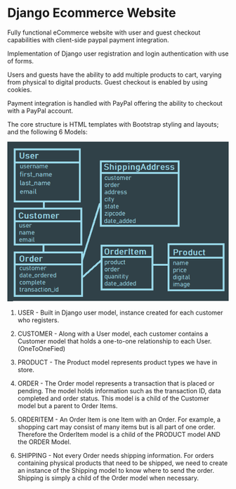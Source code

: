 # Django Ecommerce Website

Fully functional eCommerce website with user and guest checkout capabilities with client-side paypal payment integration. 

Implementation of Django user registration and login authentication with use of forms.

Users and guests have the ability to add multiple products to cart, varying from physical to digital products. Guest checkout is enabled by using cookies.

Payment integration is handled with PayPal offering the ability to checkout with a PayPal account.

The core structure is HTML templates with Bootstrap styling and layouts; and the following 6 Models:

![alt text](https://github.com/quevedof/Django_Ecommerce/blob/main/static/images/models.png "Models")

1. USER - Built in Django user model, instance created for each customer who registers.

2. CUSTOMER - Along with a User model, each customer contains a Customer model that holds a one-to-one relationship to each User. (OneToOneFied)

3. PRODUCT - The Product model represents product types we have in store.

4. ORDER - The Order model represents a transaction that is placed or pending. The model holds information such as the transaction ID, data completed and order status. This model is a child of the Customer model but a parent to Order Items.

5. ORDERITEM - An Order Item is one Item with an Order. For example, a shopping cart may consist of many items but is all part of one order. Therefore the OrderItem model is a child of the PRODUCT model AND the ORDER Model.

6. SHIPPING - Not every Order needs shipping information. For orders containing physical products that need to be shipped, we need to create an instance of the Shipping model to know where to send the order. Shipping is simply a child of the Order model when necessary.